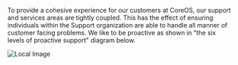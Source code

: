 To provide a cohesive experience for our customers at CoreOS, our support and services areas are tightly coupled. This has the effect of ensuring individuals within the Support organization are able to handle all manner of customer facing problems. We like to be proactive as shown in "the six levels of proactive support" diagram below.

![Local Image](./images/the-six-levels-of-proactive-support.png>)

